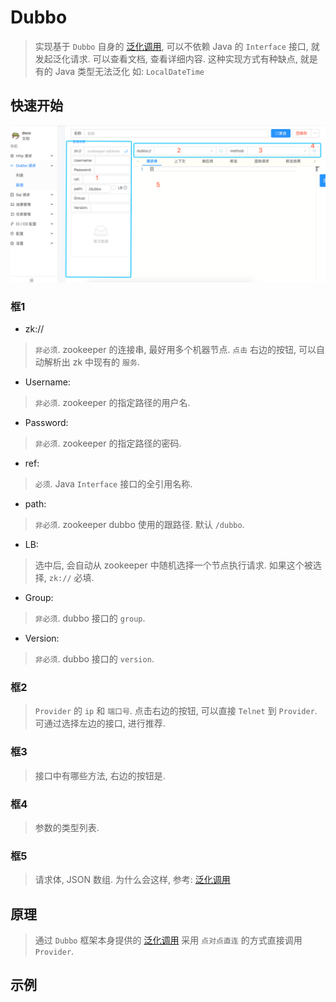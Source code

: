 # Dubbo

> 实现基于 `Dubbo` 自身的 [泛化调用](http://dubbo.apache.org/zh-cn/docs/user/demos/generic-reference.html), 可以不依赖 Java 的 `Interface` 接口, 就发起泛化请求. 可以查看文档, 查看详细内容. 这种实现方式有种缺点, 就是有的 Java 类型无法泛化 如: `LocalDateTime`

## 快速开始

![](./images/dubbo.png)

### 框1

- zk://
> `非必须`. zookeeper 的连接串, 最好用多个机器节点. `点击` 右边的按钮, 可以自动解析出 zk 中现有的 `服务`.

- Username:
> `非必须`. zookeeper 的指定路径的用户名.

- Password:
> `非必须`. zookeeper 的指定路径的密码.

- ref:
> `必须`. Java `Interface` 接口的全引用名称.

- path:
> `非必须`. zookeeper dubbo 使用的跟路径. 默认 `/dubbo`.

- LB:
> 选中后, 会自动从 zookeeper 中随机选择一个节点执行请求. 如果这个被选择, `zk://` 必填.

- Group:
> `非必须`. dubbo 接口的 `group`.

- Version:
> `非必须`. dubbo 接口的 `version`.

### 框2
> `Provider` 的 `ip` 和 `端口号`. 点击右边的按钮, 可以直接 `Telnet` 到 `Provider`. 可通过选择左边的接口, 进行推荐.

### 框3
> 接口中有哪些方法, 右边的按钮是.

### 框4
> 参数的类型列表.

### 框5
> 请求体, JSON 数组. 为什么会这样, 参考: [泛化调用](http://dubbo.apache.org/zh-cn/docs/user/demos/generic-reference.html)

## 原理

> 通过 `Dubbo` 框架本身提供的 [泛化调用](http://dubbo.apache.org/zh-cn/docs/user/demos/generic-reference.html) 采用 `点对点直连` 的方式直接调用 `Provider`.

## 示例
